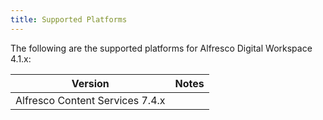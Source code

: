 ```yaml
---
title: Supported Platforms
---
```

The following are the supported platforms for Alfresco Digital Workspace 4.1.x:

| Version | Notes |
| ------- | ----- |
| Alfresco Content Services 7.4.x | |
